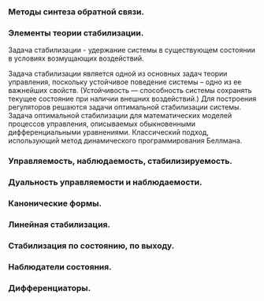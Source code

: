 ### Методы синтеза обратной связи. 


### Элементы теории стабилизации. 

Задача стабилизации - удержание системы в существующем состоянии в условиях возмущающих воздействий.

Задача стабилизации является одной из основных задач теории управления, поскольку устойчивое поведение системы – одно из ее важнейших свойств. (Устойчивость — способность системы сохранять текущее состояние при наличии внешних воздействий.)
Для построения регуляторов решаются  задачи оптимальной стабилизации системы.
Задача оптимальной стабилизации для математических моделей процессов управления, описываемых обыкновенными дифференциальными уравнениями. Классический подход, использующий метод динамического программирования Беллмана.


### Управляемость, наблюдаемость, стабилизируемость. 
### Дуальность управляемости и наблюдаемости. 
### Канонические формы. 
### Линейная стабилизация. 
### Стабилизация по состоянию, по выходу. 
### Наблюдатели состояния. 
### Дифференциаторы. 
